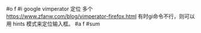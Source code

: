 #o
f
#i
google vimperator 定位 多个
https://www.zfanw.com/blog/vimperator-firefox.html
有时gi命令不行，则可以用 hints 模式来定位输入框。
#a
f
#sum
